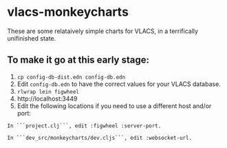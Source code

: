# vlacs-monkeycharts

These are some relataively simple charts for VLACS, in a terrifically
unifinished state.

## To make it go at this early stage:

1. ```cp config-db-dist.edn config-db.edn```
1. Edit ```config-db.edn``` to have the correct values for your VLACS database.
1. ```rlwrap lein figwheel```
1. http://localhost:3449
  1. Edit the following locations if you need to use a different host and/or port:
  
    In ```project.clj```, edit :figwheel :server-port.
  
    In ```dev_src/monkeycharts/dev.cljs```, edit :websocket-url.
